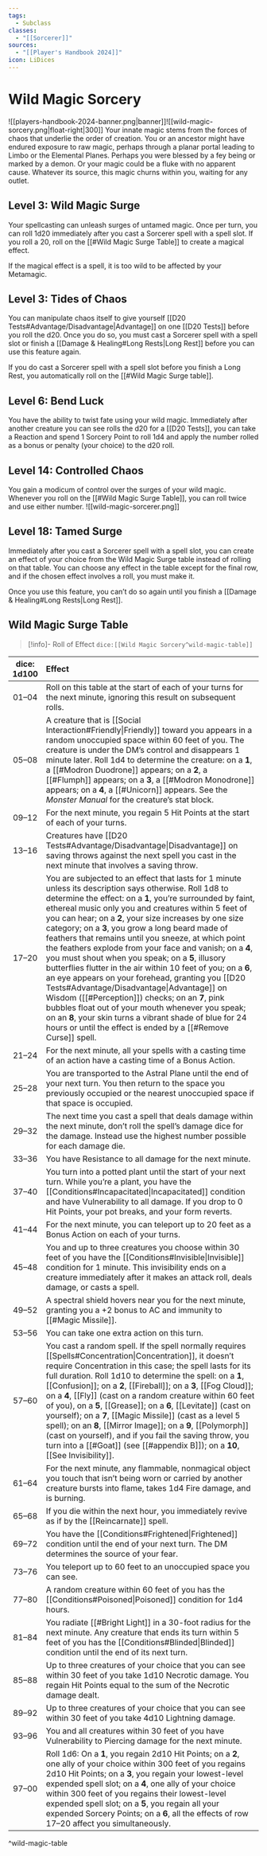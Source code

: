 ```yaml
---
tags:
  - Subclass
classes:
  - "[[Sorcerer]]"
sources:
  - "[[Player's Handbook 2024]]"
icon: LiDices
---
```


# Wild Magic Sorcery

![[players-handbook-2024-banner.png|banner]]![[wild-magic-sorcery.png|float-right|300]]
Your innate magic stems from the forces of chaos that underlie the order of creation. You or an ancestor might have endured exposure to raw magic, perhaps through a planar portal leading to Limbo or the Elemental Planes. Perhaps you were blessed by a fey being or marked by a demon. Or your magic could be a fluke with no apparent cause. Whatever its source, this magic churns within you, waiting for any outlet.

## Level 3: Wild Magic Surge

Your spellcasting can unleash surges of untamed magic. Once per turn, you can roll 1d20 immediately after you cast a Sorcerer spell with a spell slot. If you roll a 20, roll on the [[#Wild Magic Surge Table]] to create a magical effect.

If the magical effect is a spell, it is too wild to be affected by your Metamagic.

## Level 3: Tides of Chaos

You can manipulate chaos itself to give yourself [[D20 Tests#Advantage/Disadvantage\|Advantage]] on one [[D20 Tests]] before you roll the d20. Once you do so, you must cast a Sorcerer spell with a spell slot or finish a [[Damage & Healing#Long Rests|Long Rest]] before you can use this feature again.

If you do cast a Sorcerer spell with a spell slot before you finish a Long Rest, you automatically roll on the [[#Wild Magic Surge table]].

## Level 6: Bend Luck

You have the ability to twist fate using your wild magic. Immediately after another creature you can see rolls the d20 for a [[D20 Tests]], you can take a Reaction and spend 1 Sorcery Point to roll 1d4 and apply the number rolled as a bonus or penalty (your choice) to the d20 roll.

## Level 14: Controlled Chaos

You gain a modicum of control over the surges of your wild magic. Whenever you roll on the [[#Wild Magic Surge Table]], you can roll twice and use either number.
![[wild-magic-sorcerer.png]]

## Level 18: Tamed Surge

Immediately after you cast a Sorcerer spell with a spell slot, you can create an effect of your choice from the Wild Magic Surge table instead of rolling on that table. You can choose any effect in the table except for the final row, and if the chosen effect involves a roll, you must make it.

Once you use this feature, you can’t do so again until you finish a [[Damage & Healing#Long Rests|Long Rest]].

## Wild Magic Surge Table

>[!info]- Roll of Effect
>`dice:[[Wild Magic Sorcery^wild-magic-table]]`

| dice: 1d100 | Effect                                                                                                                                                                                                                                                                                                                                                                                                                                                                                                                                                                                                                                                                                                                                                                                                                                                                                                                     |
|:-----------:|:-------------------------------------------------------------------------------------------------------------------------------------------------------------------------------------------------------------------------------------------------------------------------------------------------------------------------------------------------------------------------------------------------------------------------------------------------------------------------------------------------------------------------------------------------------------------------------------------------------------------------------------------------------------------------------------------------------------------------------------------------------------------------------------------------------------------------------------------------------------------------------------------------------------------------- |
|    01–04    | Roll on this table at the start of each of your turns for the next minute, ignoring this result on subsequent rolls.                                                                                                                                                                                                                                                                                                                                                                                                                                                                                                                                                                                                                                                                                                                                                                                                       |
|    05–08    | A creature that is [[Social Interaction#Friendly\|Friendly]] toward you appears in a random unoccupied space within 60 feet of you. The creature is under the DM’s control and disappears 1 minute later. Roll 1d4 to determine the creature: on a **1**, a [[#Modron Duodrone]] appears; on a **2**, a [[#Flumph]] appears; on a **3**, a [[#Modron Monodrone]] appears; on a **4**, a [[#Unicorn]] appears. See the _Monster Manual_ for the creature’s stat block.                                                                                                                                                                                                                                                                                                                                                                                                                                                      |
|    09–12    | For the next minute, you regain 5 Hit Points at the start of each of your turns.                                                                                                                                                                                                                                                                                                                                                                                                                                                                                                                                                                                                                                                                                                                                                                                                                                           |
|    13–16    | Creatures have [[D20 Tests#Advantage/Disadvantage\|Disadvantage]] on saving throws against the next spell you cast in the next minute that involves a saving throw.                                                                                                                                                                                                                                                                                                                                                                                                                                                                                                                                                                                                                                                                                                                                                        |
|    17–20    | You are subjected to an effect that lasts for 1 minute unless its description says otherwise. Roll 1d8 to determine the effect: on a **1**, you’re surrounded by faint, ethereal music only you and creatures within 5 feet of you can hear; on a **2**, your size increases by one size category; on a **3**, you grow a long beard made of feathers that remains until you sneeze, at which point the feathers explode from your face and vanish; on a **4**, you must shout when you speak; on a **5**, illusory butterflies flutter in the air within 10 feet of you; on a **6**, an eye appears on your forehead, granting you [[D20 Tests#Advantage/Disadvantage\|Advantage]] on Wisdom ([[#Perception]]) checks; on an **7**, pink bubbles float out of your mouth whenever you speak; on an **8**, your skin turns a vibrant shade of blue for 24 hours or until the effect is ended by a [[#Remove Curse]] spell. |
|    21–24    | For the next minute, all your spells with a casting time of an action have a casting time of a Bonus Action.                                                                                                                                                                                                                                                                                                                                                                                                                                                                                                                                                                                                                                                                                                                                                                                                               |
|    25–28    | You are transported to the Astral Plane until the end of your next turn. You then return to the space you previously occupied or the nearest unoccupied space if that space is occupied.                                                                                                                                                                                                                                                                                                                                                                                                                                                                                                                                                                                                                                                                                                                                   |
|    29–32    | The next time you cast a spell that deals damage within the next minute, don’t roll the spell’s damage dice for the damage. Instead use the highest number possible for each damage die.                                                                                                                                                                                                                                                                                                                                                                                                                                                                                                                                                                                                                                                                                                                                   |
|    33–36    | You have Resistance to all damage for the next minute.                                                                                                                                                                                                                                                                                                                                                                                                                                                                                                                                                                                                                                                                                                                                                                                                                                                                     |
|    37–40    | You turn into a potted plant until the start of your next turn. While you’re a plant, you have the [[Conditions#Incapacitated\|Incapacitated]] condition and have Vulnerability to all damage. If you drop to 0 Hit Points, your pot breaks, and your form reverts.                                                                                                                                                                                                                                                                                                                                                                                                                                                                                                                                                                                                                                                        |
|    41–44    | For the next minute, you can teleport up to 20 feet as a Bonus Action on each of your turns.                                                                                                                                                                                                                                                                                                                                                                                                                                                                                                                                                                                                                                                                                                                                                                                                                               |
|    45–48    | You and up to three creatures you choose within 30 feet of you have the [[Conditions#Invisible\|Invisible]] condition for 1 minute. This invisibility ends on a creature immediately after it makes an attack roll, deals damage, or casts a spell.                                                                                                                                                                                                                                                                                                                                                                                                                                                                                                                                                                                                                                                                        |
|    49–52    | A spectral shield hovers near you for the next minute, granting you a +2 bonus to AC and immunity to [[#Magic Missile]].                                                                                                                                                                                                                                                                                                                                                                                                                                                                                                                                                                                                                                                                                                                                                                                                   |
|    53–56    | You can take one extra action on this turn.                                                                                                                                                                                                                                                                                                                                                                                                                                                                                                                                                                                                                                                                                                                                                                                                                                                                                |
|    57–60    | You cast a random spell. If the spell normally requires [[Spells#Concentration\|Concentration]], it doesn’t require Concentration in this case; the spell lasts for its full duration. Roll 1d10 to determine the spell: on a **1**, [[Confusion]]; on a **2**, [[Fireball]]; on a **3**, [[Fog Cloud]]; on a **4**, [[Fly]] (cast on a random creature within 60 feet of you), on a **5**, [[Grease]]; on a **6**, [[Levitate]] (cast on yourself); on a **7**, [[Magic Missile]] (cast as a level 5 spell); on an **8**, [[Mirror Image]]; on a **9**, [[Polymorph]] (cast on yourself), and if you fail the saving throw, you turn into a [[#Goat]] (see [[#appendix B]]); on a **10**, [[See Invisibility]].                                                                                                                                                                                                           |
|    61–64    | For the next minute, any flammable, nonmagical object you touch that isn’t being worn or carried by another creature bursts into flame, takes 1d4 Fire damage, and is burning.                                                                                                                                                                                                                                                                                                                                                                                                                                                                                                                                                                                                                                                                                                                                             |
|    65–68    | If you die within the next hour, you immediately revive as if by the [[Reincarnate]] spell.                                                                                                                                                                                                                                                                                                                                                                                                                                                                                                                                                                                                                                                                                                                                                                                                                                |
|    69–72    | You have the [[Conditions#Frightened\|Frightened]] condition until the end of your next turn. The DM determines the source of your fear.                                                                                                                                                                                                                                                                                                                                                                                                                                                                                                                                                                                                                                                                                                                                                                                   |
|    73–76    | You teleport up to 60 feet to an unoccupied space you can see.                                                                                                                                                                                                                                                                                                                                                                                                                                                                                                                                                                                                                                                                                                                                                                                                                                                             |
|    77–80    | A random creature within 60 feet of you has the [[Conditions#Poisoned\|Poisoned]] condition for 1d4 hours.                                                                                                                                                                                                                                                                                                                                                                                                                                                                                                                                                                                                                                                                                                                                                                                                                 |
|    81–84    | You radiate [[#Bright Light]] in a 30-foot radius for the next minute. Any creature that ends its turn within 5 feet of you has the [[Conditions#Blinded\|Blinded]] condition until the end of its next turn.                                                                                                                                                                                                                                                                                                                                                                                                                                                                                                                                                                                                                                                                                                              |
|    85–88    | Up to three creatures of your choice that you can see within 30 feet of you take 1d10 Necrotic damage. You regain Hit Points equal to the sum of the Necrotic damage dealt.                                                                                                                                                                                                                                                                                                                                                                                                                                                                                                                                                                                                                                                                                                                                                |
|    89–92    | Up to three creatures of your choice that you can see within 30 feet of you take 4d10 Lightning damage.                                                                                                                                                                                                                                                                                                                                                                                                                                                                                                                                                                                                                                                                                                                                                                                                                    |
|    93–96    | You and all creatures within 30 feet of you have Vulnerability to Piercing damage for the next minute.                                                                                                                                                                                                                                                                                                                                                                                                                                                                                                                                                                                                                                                                                                                                                                                                                     |
|    97–00    | Roll 1d6: On a **1**, you regain 2d10 Hit Points; on a **2**, one ally of your choice within 300 feet of you regains 2d10 Hit Points; on a **3**, you regain your lowest-level expended spell slot; on a **4**, one ally of your choice within 300 feet of you regains their lowest-level expended spell slot; on a **5**, you regain all your expended Sorcery Points; on a **6**, all the effects of row 17–20 affect you simultaneously.                                                                                                                                                                                                                                                                                                                                                                                                                                                                                |

^wild-magic-table
